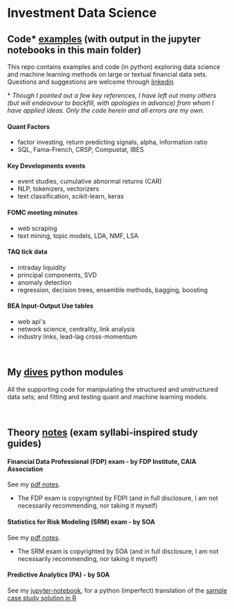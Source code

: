 # Investment Data Science

## Code* [examples](examples) (with output in the jupyter notebooks in this main folder)

This repo contains examples and code (in python) exploring data science and machine learning methods
on large or textual financial data sets.  Questions and suggestions are welcome through
[linkedin](https://www.linkedin.com/in/terencelim)

\* _Though I pointed out a few key references, I have left out many others
(but will endeavour to backfill, with apologies in advance) from whom I have applied ideas.
Only the code herein and all errors are my own._ 

#### Quant Factors
- factor investing, return predicting signals, alpha, information ratio
- SQL, Fama-French, CRSP, Compustat, IBES

#### Key Developments events
- event studies, cumulative abnormal returns (CAR)
- NLP, tokenizers, vectorizers
- text classification, scikit-learn, keras

#### FOMC meeting minutes
- web scraping
- text mining, topic models, LDA, NMF, LSA

#### TAQ tick data
- intraday liquidity
- principal components, SVD
- anomaly detection
- regression, decision trees, ensemble methods, bagging, boosting

#### BEA Input-Output Use tables
- web api's
- network science, centrality, link analysis
- industry links, lead-lag cross-momentum

&nbsp;

## My [dives](dives) python modules

All the supporting code for manipulating the structured and unstructured data sets;
and fitting and testing quant and machine learning models.

&nbsp;

## Theory [notes](notes) (exam syllabi-inspired study guides)

#### Financial Data Professional (FDP) exam - by FDP Institute, CAIA Association
See my [pdf notes](https://terence-lim.github.io/notes/FDP.pdf).

- The FDP exam is copyrighted by FDPI
(and in full disclosure, I am not necessarily recommending, nor taking it myself)

#### Statistics for Risk Modeling (SRM) exam - by SOA
See my [pdf notes](https://terence-lim.github.io/notes/SRM.pdf).

- The SRM exam is copyrighted by SOA
(and in full disclosure, I am not necessarily recommending, nor taking it myself)

#### Predictive Analytics (PA) - by SOA
See my [jupyter-notebook](notes/exam-pa-hospital-readmission-sample-sol.ipynb),
for a python (imperfect) translation of the
[sample case study solution in R](https://www.soa.org/education/exam-req/edu-exam-pa-detail/)
